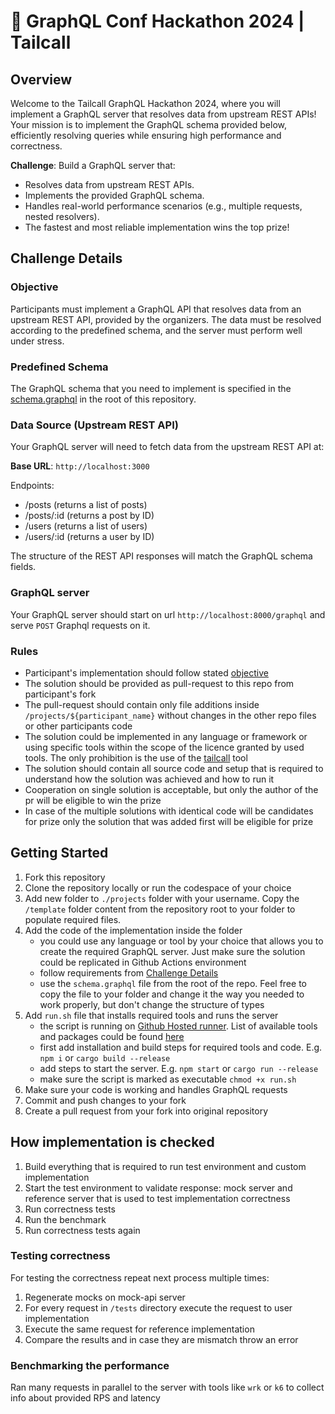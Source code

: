 # 🚀 GraphQL Conf Hackathon 2024 | Tailcall

## Overview

Welcome to the Tailcall GraphQL Hackathon 2024, where you will implement a GraphQL server that resolves data from upstream REST APIs! Your mission is to implement the GraphQL schema provided below, efficiently resolving queries while ensuring high performance and correctness.

**Challenge**: Build a GraphQL server that:

- Resolves data from upstream REST APIs.
- Implements the provided GraphQL schema.
- Handles real-world performance scenarios (e.g., multiple requests, nested resolvers).
- The fastest and most reliable implementation wins the top prize!

## Challenge Details

### Objective

Participants must implement a GraphQL API that resolves data from an upstream REST API, provided by the organizers. The data must be resolved according to the predefined schema, and the server must perform well under stress.

### Predefined Schema

The GraphQL schema that you need to implement is specified in the [schema.graphql](./schema.graphql) in the root of this repository.

### Data Source (Upstream REST API)

Your GraphQL server will need to fetch data from the upstream REST API at:

**Base URL**: `http://localhost:3000`

Endpoints:

- /posts (returns a list of posts)
- /posts/:id (returns a post by ID)
- /users (returns a list of users)
- /users/:id (returns a user by ID)

The structure of the REST API responses will match the GraphQL schema fields.

### GraphQL server

Your GraphQL server should start on url `http://localhost:8000/graphql` and serve `POST` Graphql requests on it.

### Rules

- Participant's implementation should follow stated [objective](#objective)
- The solution should be provided as pull-request to this repo from participant's fork
- The pull-request should contain only file additions inside `/projects/${participant_name}` without changes in the other repo files or other participants code
- The solution could be implemented in any language or framework or using specific tools within the scope of the licence granted by used tools. The only prohibition is  the use of the [tailcall](https://github.com/tailcallhq/tailcall/) tool
- The solution should contain all source code and setup that is required to understand how the solution was achieved and how to run it
- Cooperation on single solution is acceptable, but only the author of the pr will be eligible to win the prize
- In case of the multiple solutions with identical code will be candidates for prize only the solution that was added first will be eligible for prize

## Getting Started

1. Fork this repository
2. Clone the repository locally or run the codespace of your choice
3. Add new folder to `./projects` folder with your username. Copy the `/template` folder content from the repository root to your folder to populate required files.
4. Add the code of the implementation inside the folder
	- you could use any language or tool by your choice that allows you to create the required GraphQL server. Just make sure the solution could be replicated in Github Actions environment
	- follow requirements from [Challenge Details](#challenge-details)
	- use the `schema.graphql` file from the root of the repo. Feel free to copy the file to your folder and change it the way you needed to work properly, but don't change the structure of types
5. Add `run.sh` file that installs required tools and runs the server
	- the script is running on [Github Hosted runner](https://docs.github.com/en/actions/using-github-hosted-runners/using-github-hosted-runners/about-github-hosted-runners). List of available tools and packages could be found [here](https://github.com/actions/runner-images/blob/main/images/ubuntu/Ubuntu2404-Readme.md)
	- first add installation and build steps for required tools and code. E.g. `npm i` or `cargo build --release`
	- add steps to start the server. E.g. `npm start` or `cargo run --release`
	- make sure the script is marked as executable `chmod +x run.sh`
6. Make sure your code is working and handles GraphQL requests
7. Commit and push changes to your fork
8. Create a pull request from your fork into original repository

## How implementation is checked

1. Build everything that is required to run test environment and custom implementation
2. Start the test environment to validate response: mock server and reference server that is used to test implementation correctness
3. Run correctness tests
4. Run the benchmark
5. Run correctness tests again

### Testing correctness

For testing the correctness repeat next process multiple times:

1. Regenerate mocks on mock-api server
2. For every request in `/tests` directory execute the request to user implementation
3. Execute the same request for reference implementation
4. Compare the results and in case they are mismatch throw an error

### Benchmarking the performance

Ran many requests in parallel to the server with tools like `wrk` or `k6` to collect info about provided RPS and latency
